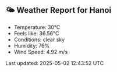 <!-- WEATHER-START -->
## 🌤 Weather Report for Hanoi

- Temperature: 30°C
- Feels like: 36.56°C
- Conditions: clear sky
- Humidity: 76%
- Wind Speed: 4.92 m/s

Last updated: 2025-05-02 12:43:52 UTC
<!-- WEATHER-END -->

